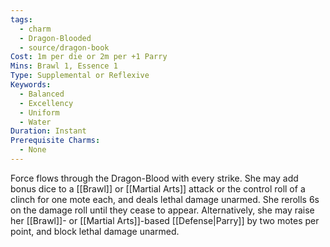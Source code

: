 ```yaml
---
tags:
  - charm
  - Dragon-Blooded
  - source/dragon-book
Cost: 1m per die or 2m per +1 Parry
Mins: Brawl 1, Essence 1
Type: Supplemental or Reflexive
Keywords:
  - Balanced
  - Excellency
  - Uniform
  - Water
Duration: Instant
Prerequisite Charms:
  - None
---
```

Force flows through the Dragon-Blood with every strike. She may add bonus dice to a [[Brawl]] or [[Martial Arts]] attack or the control roll of a clinch for one mote each, and deals lethal damage unarmed. She rerolls 6s on the damage roll until they cease to appear. Alternatively, she may raise her [[Brawl]]- or [[Martial Arts]]-based [[Defense|Parry]] by two motes per point, and block lethal damage unarmed.